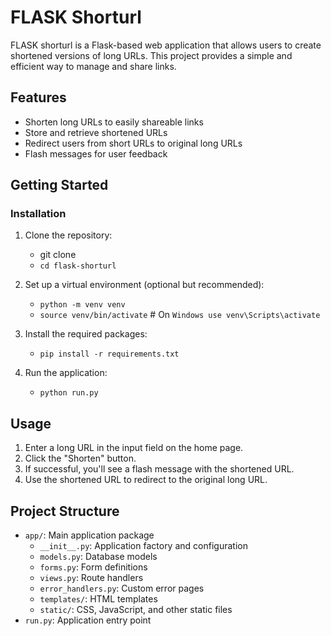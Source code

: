 # FLASK Shorturl

FLASK shorturl is a Flask-based web application that allows users to create shortened versions of long URLs. This project provides a simple and efficient way to manage and share links.

## Features

- Shorten long URLs to easily shareable links
- Store and retrieve shortened URLs
- Redirect users from short URLs to original long URLs
- Flash messages for user feedback

## Getting Started

### Installation

1. Clone the repository:
    - git clone
    - `cd flask-shorturl`

2. Set up a virtual environment (optional but recommended):
    - `python -m venv venv`
    - `source venv/bin/activate`  # On `Windows use venv\Scripts\activate`

3. Install the required packages:
    - `pip install -r requirements.txt`

4. Run the application:
    - `python run.py`

## Usage

1. Enter a long URL in the input field on the home page.
2. Click the "Shorten" button.
3. If successful, you'll see a flash message with the shortened URL.
4. Use the shortened URL to redirect to the original long URL.

## Project Structure

- `app/`: Main application package
  - `__init__.py`: Application factory and configuration
  - `models.py`: Database models
  - `forms.py`: Form definitions
  - `views.py`: Route handlers
  - `error_handlers.py`: Custom error pages
  - `templates/`: HTML templates
  - `static/`: CSS, JavaScript, and other static files
- `run.py`: Application entry point